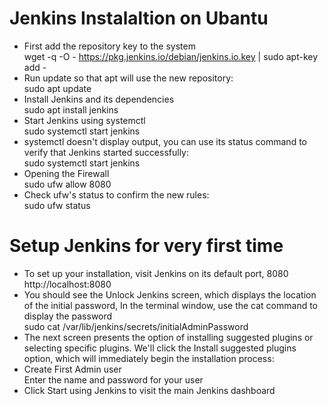 # Jenkins Instalaltion on Ubantu
* First add the repository key to the system <br>
  wget -q -O - https://pkg.jenkins.io/debian/jenkins.io.key | sudo apt-key add -
* Run update so that apt will use the new repository: <br>
  sudo apt update
* Install Jenkins and its dependencies <br>
  sudo apt install jenkins
* Start Jenkins using systemctl <br>
  sudo systemctl start jenkins
* systemctl doesn't display output, you can use its status command to verify that Jenkins started successfully: <br>
  sudo systemctl start jenkins
 * Opening the Firewall <br>
  sudo ufw allow 8080
 * Check ufw's status to confirm the new rules: <br>
  sudo ufw status

# Setup Jenkins for very first time 
* To set up your installation, visit Jenkins on its default port, 8080<br>
  http://localhost:8080
* You should see the Unlock Jenkins screen, which displays the location of the initial password, In the terminal window, use the cat command to display the password<br>
  sudo cat /var/lib/jenkins/secrets/initialAdminPassword
* The next screen presents the option of installing suggested plugins or selecting specific plugins. We'll click the Install suggested plugins option, which will immediately begin the installation process: <br>
* Create First Admin user<br>
  Enter the name and password for your user
* Click Start using Jenkins to visit the main Jenkins dashboard<br>
